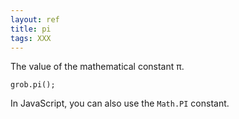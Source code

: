 ```yaml
---
layout: ref
title: pi
tags: XXX
---
```

The value of the mathematical constant π.

    grob.pi();

In JavaScript, you can also use the `Math.PI` constant.
